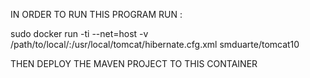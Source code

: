 IN ORDER TO RUN THIS PROGRAM RUN :


sudo docker run -ti --net=host -v /path/to/local/:/usr/local/tomcat/hibernate.cfg.xml smduarte/tomcat10

THEN DEPLOY THE MAVEN PROJECT TO THIS CONTAINER